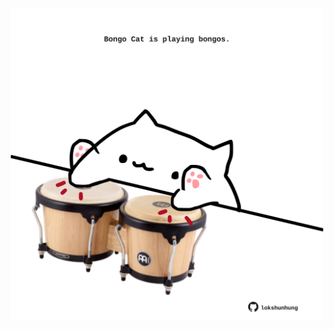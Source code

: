 <!-- built at 16/11/2024, 15:00:41 UTC -->
<p align="center">
  <img width="500" height="500" src="./ReadmeImage.svg">
</p>
